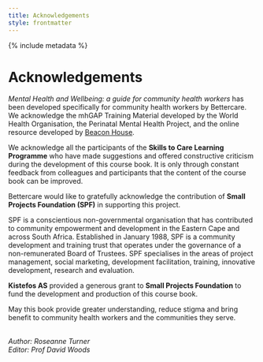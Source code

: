 ```yaml
---
title: Acknowledgements
style: frontmatter
---
```


{% include metadata %}

# Acknowledgements

*Mental Health and Wellbeing: a guide for community health workers* has been developed specifically for community health workers by Bettercare. We acknowledge the mhGAP Training Material developed by the World Health Organisation, the Perinatal Mental Health Project, and the online resource developed by [Beacon House](http://beadonhouse.org.uk/useful-resources).

We acknowledge all the participants of the **Skills to Care Learning Programme** who have made suggestions and offered constructive criticism during the development of this course book. It is only through constant feedback from colleagues and participants that the content of the course book can be improved.

Bettercare would like to gratefully acknowledge the contribution of **Small Projects Foundation (SPF)** in supporting this project. 

SPF is a conscientious non-governmental organisation that has contributed to community empowerment and development in the Eastern Cape and across South Africa. Established in January 1988, SPF is a community development and training trust that operates under the governance of a non-remunerated Board of Trustees. SPF specialises in the areas of project management, social marketing, development facilitation, training, innovative development, research and evaluation.

**Kistefos AS** provided a generous grant to **Small Projects Foundation** to fund the development and production of this course book.

May this book provide greater understanding, reduce stigma and bring benefit to community health workers and the communities they serve.

<br>*Author: Roseanne Turner*
<br>*Editor: Prof David Woods*